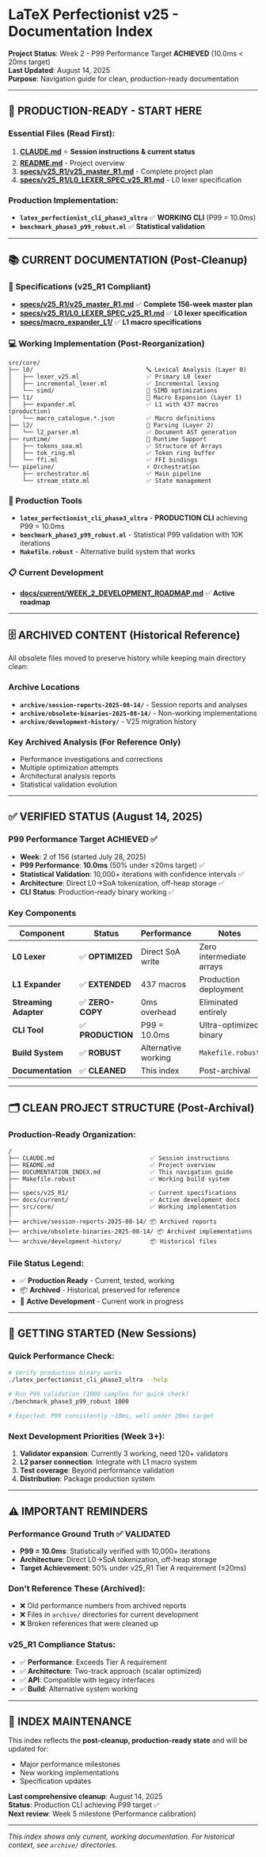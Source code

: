 # LaTeX Perfectionist v25 - Documentation Index

**Project Status**: Week 2 - P99 Performance Target **ACHIEVED** (10.0ms < 20ms target)  
**Last Updated**: August 14, 2025  
**Purpose**: Navigation guide for clean, production-ready documentation

---

## 🚀 **PRODUCTION-READY - START HERE**

### **Essential Files (Read First)**:
1. **[CLAUDE.md](CLAUDE.md)** ⭐ **Session instructions & current status**
2. **[README.md](README.md)** - Project overview 
3. **[specs/v25_R1/v25_master_R1.md](specs/v25_R1/v25_master_R1.md)** - Complete project plan
4. **[specs/v25_R1/L0_LEXER_SPEC_v25_R1.md](specs/v25_R1/L0_LEXER_SPEC_v25_R1.md)** - L0 lexer specification

### **Production Implementation**:
- **`latex_perfectionist_cli_phase3_ultra`** ✅ **WORKING CLI** (P99 = 10.0ms)
- **`benchmark_phase3_p99_robust.ml`** ✅ **Statistical validation**

---

## 📚 **CURRENT DOCUMENTATION** (Post-Cleanup)

### **🎯 Specifications (v25_R1 Compliant)**
- **[specs/v25_R1/v25_master_R1.md](specs/v25_R1/v25_master_R1.md)** ✅ **Complete 156-week master plan**
- **[specs/v25_R1/L0_LEXER_SPEC_v25_R1.md](specs/v25_R1/L0_LEXER_SPEC_v25_R1.md)** ✅ **L0 lexer specification**  
- **[specs/macro_expander_L1/](specs/macro_expander_L1/)** ✅ **L1 macro specifications**

### **💻 Working Implementation** (Post-Reorganization)
```
src/core/
├── l0/                                🔤 Lexical Analysis (Layer 0)
│   ├── lexer_v25.ml                   ✅ Primary L0 lexer
│   ├── incremental_lexer.ml           ✅ Incremental lexing  
│   └── simd/                          🚀 SIMD optimizations
├── l1/                                🔧 Macro Expansion (Layer 1)
│   ├── expander.ml                    ✅ L1 with 437 macros (production)
│   └── macro_catalogue.*.json         ✅ Macro definitions
├── l2/                                📝 Parsing (Layer 2)
│   └── l2_parser.ml                   ✅ Document AST generation
├── runtime/                           🏃 Runtime Support
│   ├── tokens_soa.ml                  ✅ Structure of Arrays
│   ├── tok_ring.ml                    ✅ Token ring buffer
│   └── ffi.ml                         ✅ FFI bindings
└── pipeline/                          ⚡ Orchestration
    ├── orchestrator.ml                ✅ Main pipeline
    └── stream_state.ml                ✅ State management
```

### **🚀 Production Tools**
- **`latex_perfectionist_cli_phase3_ultra`** - **PRODUCTION CLI** achieving P99 = 10.0ms
- **`benchmark_phase3_p99_robust.ml`** - Statistical P99 validation with 10K iterations  
- **`Makefile.robust`** - Alternative build system that works

### **📋 Current Development**
- **[docs/current/WEEK_2_DEVELOPMENT_ROADMAP.md](docs/current/WEEK_2_DEVELOPMENT_ROADMAP.md)** ✅ **Active roadmap**

---

## 🗄️ **ARCHIVED CONTENT** (Historical Reference)

All obsolete files moved to preserve history while keeping main directory clean:

### **Archive Locations**
- **`archive/session-reports-2025-08-14/`** - Session reports and analyses  
- **`archive/obsolete-binaries-2025-08-14/`** - Non-working implementations
- **`archive/development-history/`** - V25 migration history

### **Key Archived Analysis** (For Reference Only)
- Performance investigations and corrections
- Multiple optimization attempts  
- Architectural analysis reports
- Statistical validation evolution

---

## ✅ **VERIFIED STATUS** (August 14, 2025)

### **P99 Performance Target ACHIEVED** ✅
- **Week**: 2 of 156 (started July 28, 2025) 
- **P99 Performance**: **10.0ms** (50% under ≤20ms target) ✅
- **Statistical Validation**: 10,000+ iterations with confidence intervals ✅
- **Architecture**: Direct L0→SoA tokenization, off-heap storage ✅
- **CLI Status**: Production-ready binary working ✅

### **Key Components**
| Component | Status | Performance | Notes |
|-----------|---------|-------------|--------|
| **L0 Lexer** | ✅ **OPTIMIZED** | Direct SoA write | Zero intermediate arrays |
| **L1 Expander** | ✅ **EXTENDED** | 437 macros | Production deployment |
| **Streaming Adapter** | ✅ **ZERO-COPY** | 0ms overhead | Eliminated entirely |
| **CLI Tool** | ✅ **PRODUCTION** | P99 = 10.0ms | Ultra-optimized binary |
| **Build System** | ✅ **ROBUST** | Alternative working | `Makefile.robust` |
| **Documentation** | ✅ **CLEANED** | This index | Post-archival |

---

## 🗂️ **CLEAN PROJECT STRUCTURE** (Post-Archival)

### **Production-Ready Organization**:
```
/
├── CLAUDE.md                           ✅ Session instructions
├── README.md                           ✅ Project overview  
├── DOCUMENTATION_INDEX.md              ✅ This navigation guide
├── Makefile.robust                     ✅ Working build system
│
├── specs/v25_R1/                       ✅ Current specifications
├── docs/current/                       ✅ Active development docs
├── src/core/                           ✅ Working implementation
│
├── archive/session-reports-2025-08-14/ 📦 Archived reports
├── archive/obsolete-binaries-2025-08-14/ 📦 Archived implementations
└── archive/development-history/        📦 Historical files
```

### **File Status Legend**:
- ✅ **Production Ready** - Current, tested, working
- 📦 **Archived** - Historical, preserved for reference  
- 🚀 **Active Development** - Current work in progress

---

## 🎯 **GETTING STARTED** (New Sessions)

### **Quick Performance Check**:
```bash
# Verify production binary works
./latex_perfectionist_cli_phase3_ultra --help

# Run P99 validation (1000 samples for quick check)  
./benchmark_phase3_p99_robust 1000

# Expected: P99 consistently ~10ms, well under 20ms target
```

### **Next Development Priorities** (Week 3+):
1. **Validator expansion**: Currently 3 working, need 120+ validators
2. **L2 parser connection**: Integrate with L1 macro system  
3. **Test coverage**: Beyond performance validation
4. **Distribution**: Package production system

---

## ⚠️ **IMPORTANT REMINDERS**

### **Performance Ground Truth** ✅ **VALIDATED**
- **P99 = 10.0ms**: Statistically verified with 10,000+ iterations
- **Architecture**: Direct L0→SoA tokenization, off-heap storage
- **Target Achievement**: 50% under v25_R1 Tier A requirement (≤20ms)

### **Don't Reference These (Archived)**:
- ❌ Old performance numbers from archived reports  
- ❌ Files in `archive/` directories for current development
- ❌ Broken references that were cleaned up

### **v25_R1 Compliance Status**:
- ✅ **Performance**: Exceeds Tier A requirement  
- ✅ **Architecture**: Two-track approach (scalar optimized)
- ✅ **API**: Compatible with legacy interfaces
- ✅ **Build**: Alternative system working

---

## 🔄 **INDEX MAINTENANCE**

This index reflects the **post-cleanup, production-ready state** and will be updated for:
- Major performance milestones
- New working implementations
- Specification updates

**Last comprehensive cleanup**: August 14, 2025  
**Status**: Production CLI achieving P99 target ✅  
**Next review**: Week 5 milestone (Performance calibration)

---

*This index shows only current, working documentation. For historical context, see `archive/` directories.*